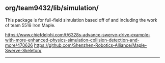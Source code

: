 ## org/team9432/lib/simulation/

This package is for full-field simulation based off of and including the work of team 5516 Iron Maple.

https://www.chiefdelphi.com/t/6328s-advance-swerve-drive-example-with-more-enhanced-physics-simulation-collision-detection-and-more/470626
https://github.com/Shenzhen-Robotics-Alliance/Maple-Swerve-Skeleton/

---